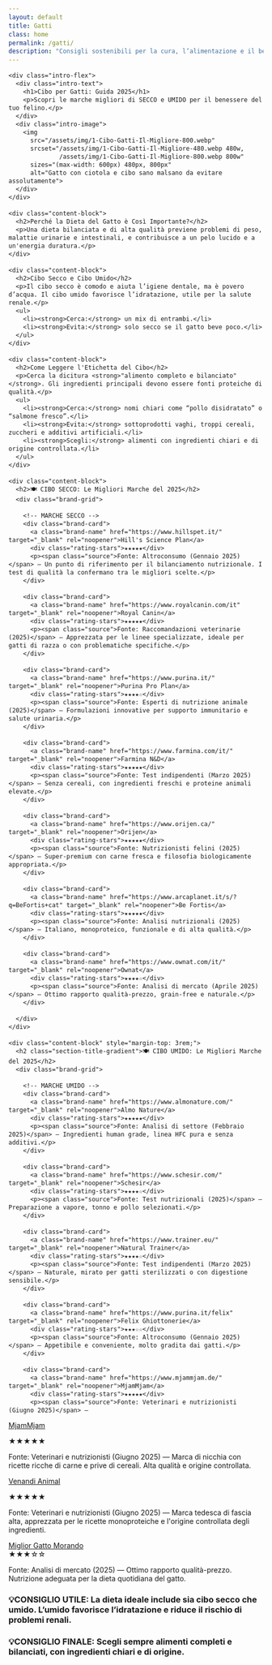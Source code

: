 ```yaml
---
layout: default
title: Gatti
class: home
permalink: /gatti/
description: "Consigli sostenibili per la cura, l’alimentazione e il benessere dei gatti"
---
```


<div class="post-container">
  <div class="page-cibo-gatti">

    <div class="intro-flex">
      <div class="intro-text">
        <h1>Cibo per Gatti: Guida 2025</h1>
        <p>Scopri le marche migliori di SECCO e UMIDO per il benessere del tuo felino.</p>
      </div>
      <div class="intro-image">
        <img 
          src="/assets/img/1-Cibo-Gatti-Il-Migliore-800.webp"
          srcset="/assets/img/1-Cibo-Gatti-Il-Migliore-480.webp 480w,
                  /assets/img/1-Cibo-Gatti-Il-Migliore-800.webp 800w"
          sizes="(max-width: 600px) 480px, 800px"
          alt="Gatto con ciotola e cibo sano malsano da evitare assolutamente">
      </div>
    </div>

    <div class="content-block">
      <h2>Perché la Dieta del Gatto è Così Importante?</h2>
      <p>Una dieta bilanciata e di alta qualità previene problemi di peso, malattie urinarie e intestinali, e contribuisce a un pelo lucido e a un'energia duratura.</p>
    </div>

    <div class="content-block">
      <h2>Cibo Secco e Cibo Umido</h2>
      <p>Il cibo secco è comodo e aiuta l’igiene dentale, ma è povero d’acqua. Il cibo umido favorisce l’idratazione, utile per la salute renale.</p>
      <ul>
        <li><strong>Cerca:</strong> un mix di entrambi.</li>
        <li><strong>Evita:</strong> solo secco se il gatto beve poco.</li>
      </ul>
    </div>

    <div class="content-block">
      <h2>Come Leggere l'Etichetta del Cibo</h2>
      <p>Cerca la dicitura <strong>"alimento completo e bilanciato"</strong>. Gli ingredienti principali devono essere fonti proteiche di qualità.</p>
      <ul>
        <li><strong>Cerca:</strong> nomi chiari come “pollo disidratato” o “salmone fresco”.</li>
        <li><strong>Evita:</strong> sottoprodotti vaghi, troppi cereali, zuccheri e additivi artificiali.</li>
        <li><strong>Scegli:</strong> alimenti con ingredienti chiari e di origine controllata.</li>
      </ul>
    </div>

    <div class="content-block">
      <h2>🍽️ CIBO SECCO: Le Migliori Marche del 2025</h2>
      <div class="brand-grid">

        <!-- MARCHE SECCO -->
        <div class="brand-card">
          <a class="brand-name" href="https://www.hillspet.it/" target="_blank" rel="noopener">Hill's Science Plan</a>
          <div class="rating-stars">★★★★★</div>
          <p><span class="source">Fonte: Altroconsumo (Gennaio 2025)</span> — Un punto di riferimento per il bilanciamento nutrizionale. I test di qualità la confermano tra le migliori scelte.</p>
        </div>

        <div class="brand-card">
          <a class="brand-name" href="https://www.royalcanin.com/it" target="_blank" rel="noopener">Royal Canin</a>
          <div class="rating-stars">★★★★★</div>
          <p><span class="source">Fonte: Raccomandazioni veterinarie (2025)</span> — Apprezzata per le linee specializzate, ideale per gatti di razza o con problematiche specifiche.</p>
        </div>

        <div class="brand-card">
          <a class="brand-name" href="https://www.purina.it/" target="_blank" rel="noopener">Purina Pro Plan</a>
          <div class="rating-stars">★★★★☆</div>
          <p><span class="source">Fonte: Esperti di nutrizione animale (2025)</span> — Formulazioni innovative per supporto immunitario e salute urinaria.</p>
        </div>

        <div class="brand-card">
          <a class="brand-name" href="https://www.farmina.com/it/" target="_blank" rel="noopener">Farmina N&D</a>
          <div class="rating-stars">★★★★★</div>
          <p><span class="source">Fonte: Test indipendenti (Marzo 2025)</span> — Senza cereali, con ingredienti freschi e proteine animali elevate.</p>
        </div>

        <div class="brand-card">
          <a class="brand-name" href="https://www.orijen.ca/" target="_blank" rel="noopener">Orijen</a>
          <div class="rating-stars">★★★★★</div>
          <p><span class="source">Fonte: Nutrizionisti felini (2025)</span> — Super-premium con carne fresca e filosofia biologicamente appropriata.</p>
        </div>

        <div class="brand-card">
          <a class="brand-name" href="https://www.arcaplanet.it/s/?q=BeFortis+cat" target="_blank" rel="noopener">Be Fortis</a>
          <div class="rating-stars">★★★★★</div>
          <p><span class="source">Fonte: Analisi nutrizionali (2025)</span> — Italiano, monoproteico, funzionale e di alta qualità.</p>
        </div>

        <div class="brand-card">
          <a class="brand-name" href="https://www.ownat.com/it/" target="_blank" rel="noopener">Ownat</a>
          <div class="rating-stars">★★★★☆</div>
          <p><span class="source">Fonte: Analisi di mercato (Aprile 2025)</span> — Ottimo rapporto qualità-prezzo, grain-free e naturale.</p>
        </div>

      </div>
    </div>

    <div class="content-block" style="margin-top: 3rem;">
      <h2 class="section-title-gradient">🍽️ CIBO UMIDO: Le Migliori Marche del 2025</h2>
      <div class="brand-grid">

        <!-- MARCHE UMIDO -->
        <div class="brand-card">
          <a class="brand-name" href="https://www.almonature.com/" target="_blank" rel="noopener">Almo Nature</a>
          <div class="rating-stars">★★★★★</div>
          <p><span class="source">Fonte: Analisi di settore (Febbraio 2025)</span> — Ingredienti human grade, linea HFC pura e senza additivi.</p>
        </div>

        <div class="brand-card">
          <a class="brand-name" href="https://www.schesir.com/" target="_blank" rel="noopener">Schesir</a>
          <div class="rating-stars">★★★★☆</div>
          <p><span class="source">Fonte: Test nutrizionali (2025)</span> — Preparazione a vapore, tonno e pollo selezionati.</p>
        </div>

        <div class="brand-card">
          <a class="brand-name" href="https://www.trainer.eu/" target="_blank" rel="noopener">Natural Trainer</a>
          <div class="rating-stars">★★★★☆</div>
          <p><span class="source">Fonte: Test indipendenti (Marzo 2025)</span> — Naturale, mirato per gatti sterilizzati o con digestione sensibile.</p>
        </div>

        <div class="brand-card">
          <a class="brand-name" href="https://www.purina.it/felix" target="_blank" rel="noopener">Felix Ghiottonerie</a>
          <div class="rating-stars">★★★☆☆</div>
          <p><span class="source">Fonte: Altroconsumo (Gennaio 2025)</span> — Appetibile e conveniente, molto gradita dai gatti.</p>
        </div>

        <div class="brand-card">
          <a class="brand-name" href="https://www.mjammjam.de/" target="_blank" rel="noopener">MjamMjam</a>
          <div class="rating-stars">★★★★★</div>
          <p><span class="source">Fonte: Veterinari e nutrizionisti (Giugno 2025)</span> —

  
  <a class="brand-name" href="https://www.mjammjam.de/" target="_blank" rel="noopener">MjamMjam</a> <div class="rating-stars">★★★★★</div> <p><span class="source">Fonte: Veterinari e nutrizionisti (Giugno 2025)</span> — Marca di nicchia con ricette ricche di carne e prive di cereali. Alta qualità e origine controllata.</p> </div> <div class="brand-card"> 
  
  <a class="brand-name" href="https://www.venandi-animal.de/" target="_blank" rel="noopener">Venandi Animal</a> <div class="rating-stars">★★★★★</div> <p><span class="source">Fonte: Veterinari e nutrizionisti (Giugno 2025)</span> — Marca tedesca di fascia alta, apprezzata per le ricette monoproteiche e l'origine controllata degli ingredienti.</p> </div> <div class="brand-card"> <a class="brand-name" href="https://www.morando.it/" target="_blank" rel="noopener">Miglior Gatto Morando</a> <div class="rating-stars">★★★☆☆</div> <p><span class="source">Fonte: Analisi di mercato (2025)</span> — Ottimo rapporto qualità-prezzo. Nutrizione adeguata per la dieta quotidiana del gatto.</p> </div> </div> <!-- chiusura brand-grid umido --> </div> <!-- chiusura content-block umido --> 
  
  
  <div class="content-block"> <h3 class="useful-tip">💡CONSIGLIO UTILE: La dieta ideale include sia cibo secco che umido. L’umido favorisce l’idratazione e riduce il rischio di problemi renali.</h3> </div> <div class="content-block"> <h3 class="useful-tip">💡CONSIGLIO FINALE: Scegli sempre alimenti completi e bilanciati, con ingredienti chiari e di origine.</h3> </div>





